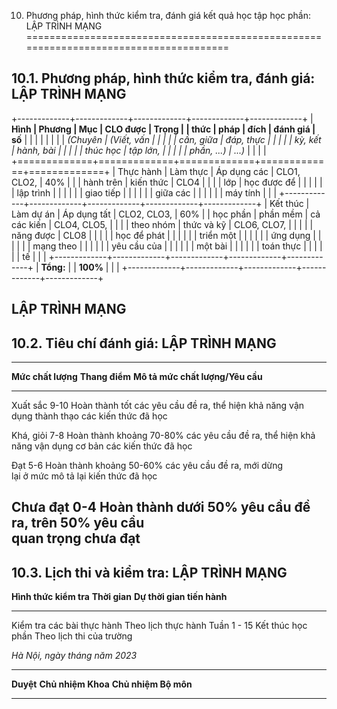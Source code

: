10. Phương pháp, hình thức kiểm tra, đánh giá kết quả học tập học phần: LẬP TRÌNH MẠNG
======================================================================================

10.1. Phương pháp, hình thức kiểm tra, đánh giá: LẬP TRÌNH MẠNG
---------------------------------------------------------------

+-------------+-------------+-------------+-------------+-------------+
| **Hình      | **Phương    | **Mục       | **CLO được  | **Trọng     |
| thức**      | pháp**      | đích**      | đánh giá**  | số**        |
|             |             |             |             |             |
| *(Chuyên    | *(Viết, vấn |             |             |             |
| cần, giữa   | đáp, thực   |             |             |             |
| kỳ, kết     | hành, bài   |             |             |             |
| thúc học    | tập lớn,    |             |             |             |
| phần, ...)* | ...)*       |             |             |             |
+=============+=============+=============+=============+=============+
| Thực hành   | Làm thực    | Áp dụng các | CLO1, CLO2, | 40%         |
|             | hành trên   | kiến thức   | CLO4        |             |
|             | lớp         | học được để |             |             |
|             |             | lập trình   |             |             |
|             |             | giao tiếp   |             |             |
|             |             | giữa các    |             |             |
|             |             | máy tính    |             |             |
+-------------+-------------+-------------+-------------+-------------+
| Kết thúc    | Làm dự án   | Áp dụng tất | CLO2, CLO3, | 60%         |
| học phần    | phần mềm    | cả các kiến | CLO4, CLO5, |             |
|             | theo nhóm   | thức và kỹ  | CLO6, CLO7, |             |
|             |             | năng được   | CLO8        |             |
|             |             | học để phát |             |             |
|             |             | triển một   |             |             |
|             |             | ứng dụng    |             |             |
|             |             | mạng theo   |             |             |
|             |             | yêu cầu của |             |             |
|             |             | một bài     |             |             |
|             |             | toán thực   |             |             |
|             |             | tế          |             |             |
+-------------+-------------+-------------+-------------+-------------+
| **Tổng:**   |             | **100%**    |             |             |
+-------------+-------------+-------------+-------------+-------------+

 LẬP TRÌNH MẠNG
--------------

10.2. Tiêu chí đánh giá: LẬP TRÌNH MẠNG
---------------------------------------

  ------------------------------------------------------------------------------------------------------------------------------------------
  **Mức chất lượng**   **Thang điểm**   **Mô tả mức chất lượng/Yêu cầu**
  -------------------- ---------------- ----------------------------------------------------------------------------------------------------
  Xuất sắc             9-10             Hoàn thành tốt các yêu cầu đề ra, thể hiện khả năng vận dụng thành thạo các kiến thức đã học

  Khá, giỏi            7-8              Hoàn thành khoảng 70-80% các yêu cầu đề ra, thể hiện khả năng vận dụng cơ bản các kiến thức đã học

  Đạt                  5-6              Hoàn thành khoảng 50-60% các yêu cầu đề ra, mới dừng\
                                        lại ở mức mô tả lại kiến thức đã học

  Chưa đạt             0-4              Hoàn thành dưới 50% yêu cầu đề ra, trên 50% yêu cầu\
                                        quan trọng chưa đạt
  ------------------------------------------------------------------------------------------------------------------------------------------

10.3. Lịch thi và kiểm tra: LẬP TRÌNH MẠNG
------------------------------------------

  **Hình thức kiểm tra**       **Thời gian**         **Dự thời gian tiến hành**
  ---------------------------- --------------------- ----------------------------
  Kiểm tra các bài thực hành   Theo lịch thực hành   Tuần 1 - 15
  Kết thúc học phần                                  Theo lịch thi của trường

*Hà Nội, ngày tháng năm 2023*

  ----------- -------------------- ----------------------
  **Duyệt**   **Chủ nhiệm Khoa**   **Chủ nhiệm Bộ môn**
  ----------- -------------------- ----------------------
